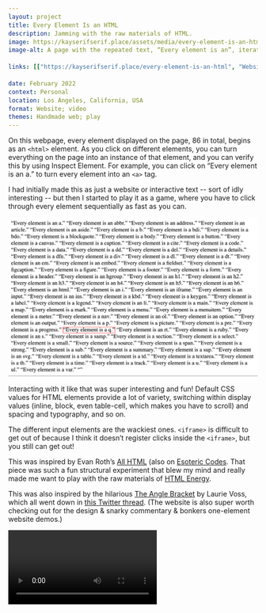 ```yaml
---
layout: project
title: Every Element Is an HTML
description: Jamming with the raw materials of HTML.
image: https://kayserifserif.place/assets/media/every-element-is-an-html/q.png
image-alt: A page with the repeated text, “Every element is an”, iterating through all possible HTML tags. Currently, all elements are composed of the <q> tag, so each sentence is wrapped with quotation marks.

links: [["https://kayserifserif.place/every-element-is-an-html", "Website"], ["https://github.com/kayserifserif/every-element-is-an-html", "GitHub"]]

date: February 2022
context: Personal
location: Los Angeles, California, USA
format: Website; video
themes: Handmade web; play
---
```


On this webpage, every element displayed on the page, 86 in total, begins as an <code>&lt;html&gt;</code> element. As you click on different elements, you can turn everything on the page into an instance of that element, and you can verify this by using Inspect Element. For example, you can click on “Every element is an a.” to turn every element into an <code>&lt;a&gt;</code> tag.
      
I had initially made this as just a website or interactive text&nbsp;--&nbsp;sort of idly interesting&nbsp;--&nbsp;but then I started to play it as a game, where you have to click through every element sequentially as fast as you can.

<div class="gallery">
  <div><img src="/assets/media/every-element-is-an-html/q.png" alt="A page with the repeated text, “Every element is an”, iterating through all possible HTML tags. Currently, all elements are composed of the <q> tag, so each sentence is wrapped with quotation marks."></div>
</div>

Interacting with it like that was super interesting and fun! Default CSS values for HTML elements provide a lot of variety, switching within display values (inline, block, even table-cell, which makes you have to scroll) and spacing and typography, and so on.

The different input elements are the wackiest ones. <code>&lt;iframe&gt;</code> is difficult to get out of because I think it doesn’t register clicks inside the <code>&lt;iframe&gt;</code>, but you still can get out!

This was inspired by Evan Roth’s [All HTML](https://all-html.net) (also on [Esoteric Codes](https://esoteric.codes/blog/all-html). That piece was such a fun structural experiment that blew my mind and really made me want to play with the raw materials of [HTML Energy](https://html.energy/).

This was also inspired by the hilarious [The Angle Bracket](https://theanglebracket.com/) by Laurie Voss, which all went down in [this Twitter thread](https://twitter.com/seldo/status/1459959521896382466). (The website is also super worth checking out for the design &amp; snarky commentary &amp; bonkers one-element website demos.)

<div class="gallery">
  <div><video controls src="/assets/media/every-element-is-an-html/jam.mp4"></video></div>
</div>